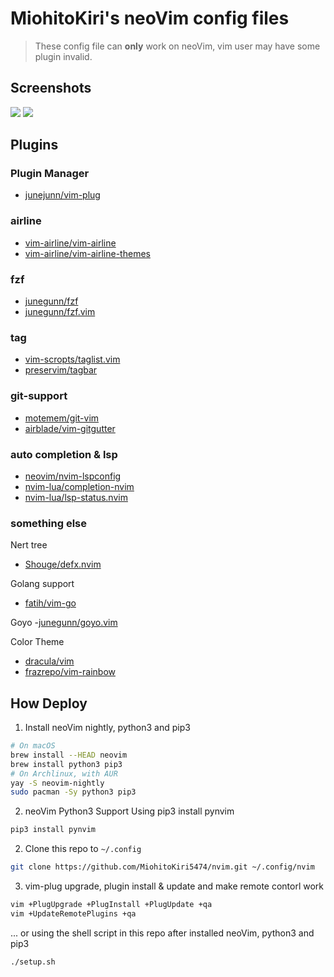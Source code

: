 # MiohitoKiri's neoVim config files

> These config file can **only** work on neoVim, vim user may have some plugin invalid.

## Screenshots

![](https://i.imgur.com/WBUwZ0C.jpg)
![](https://i.imgur.com/xuc4mUX.png)

## Plugins

### Plugin Manager

 - [junejunn/vim-plug](https://github.com/junegunn/vim-plug)

### airline

 - [vim-airline/vim-airline](https://github.com/vim-airline/vim-airline)
 - [vim-airline/vim-airline-themes](https://github.com/vim-airline/vim-airline-themes)


### fzf

 - [junegunn/fzf](https://github.com/junegunn/fzf)
 - [junegunn/fzf.vim](https://github.com/junegunn/fzf.vim)


### tag

 - [vim-scropts/taglist.vim](https://github.com/vim-scripts/taglist.vim)
 - [preservim/tagbar](https://github.com/preservim/tagbar)


### git-support

 - [motemem/git-vim](https://github.com/motemen/git-vim)
 - [airblade/vim-gitgutter](https://github.com/airblade/vim-gitgutter)


### auto completion & lsp

 - [neovim/nvim-lspconfig](https://github.com/neovim/nvim-lspconfig)
 - [nvim-lua/completion-nvim](https://github.com/nvim-lua/completion-nvim)
 - [nvim-lua/lsp-status.nvim](https://github.com/nvim-lua/lsp-status.nvim)


### something else

Nert tree
 - [Shouge/defx.nvim](https://github.com/Shougo/defx.nvim)

Golang support
 - [fatih/vim-go](https://github.com/fatih/vim-go)

Goyo
 -[junegunn/goyo.vim](https://github.com/junegunn/goyo.vim)

Color Theme
 - [dracula/vim](https://github.com/dracula/vim)
 - [frazrepo/vim-rainbow](https://github.com/frazrepo/vim-rainbow)


## How Deploy

1. Install neoVim nightly, python3 and pip3

```sh
# On macOS
brew install --HEAD neovim
brew install python3 pip3
# On Archlinux, with AUR
yay -S neovim-nightly
sudo pacman -Sy python3 pip3
```

2. neoVim Python3 Support
Using pip3 install pynvim
```sh
pip3 install pynvim
```

2. Clone this repo to `~/.config`
```sh
git clone https://github.com/MiohitoKiri5474/nvim.git ~/.config/nvim
```

3. vim-plug upgrade, plugin install & update and make remote contorl work
```sh
vim +PlugUpgrade +PlugInstall +PlugUpdate +qa
vim +UpdateRemotePlugins +qa
```


... or using the shell script in this repo after installed neoVim, python3 and pip3
```sh
./setup.sh
```
